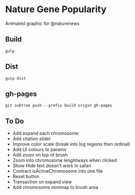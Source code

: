 # Nature Gene Popularity

Animated graphic for @naturenews

## Build 

	gulp

## Dist

	gulp dist

## gh-pages

	git subtree push --prefix build origin gh-pages

## To Do

-	Add expand each chromosome
-	Add citation slider
-	Improve color scale (break into log regions then ordinal)
-	Add UI colours to params
-	Add zoom on top of brush
-	Zoom into chromosome lenghtways when clicked
-	Show Hide text doesn't work in safari
-	Contract isActiveChromosome into one file
-	Reset button
-	Transaction on expand view
-	Add chromosome minimap to brush area